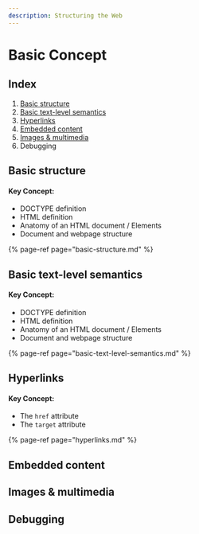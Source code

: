 ```yaml
---
description: Structuring the Web
---
```


# Basic Concept

## Index

1. [Basic structure](./#basic-structure)
2. [Basic text-level semantics](./#basic-text-level-semantics)
3. [Hyperlinks](./#hyperlinks)[ ](./#html-text-fundamentals-advanced-text-formatting)
4. [Embedded content](./#embedded-content)
5. [Images & multimedia](./#images-and-multimedia)
6. Debugging

## Basic structure

#### Key Concept:

* DOCTYPE definition
* HTML definition
* Anatomy of an HTML document / Elements
* Document and webpage structure

{% page-ref page="basic-structure.md" %}

## Basic text-level semantics

#### Key Concept:

* DOCTYPE definition
* HTML definition
* Anatomy of an HTML document / Elements
* Document and webpage structure

{% page-ref page="basic-text-level-semantics.md" %}

## Hyperlinks

#### Key Concept:

* The `href` attribute
* The `target` attribute

{% page-ref page="hyperlinks.md" %}

## Embedded content

### 

## Images & multimedia

## Debugging


